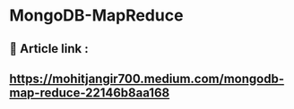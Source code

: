 # MongoDB-MapReduce

## 📌 Article link :
## https://mohitjangir700.medium.com/mongodb-map-reduce-22146b8aa168
